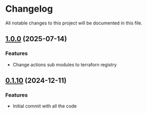 # Changelog

All notable changes to this project will be documented in this file.

## [1.0.0]() (2025-07-14)

### Features

* Change actions sub modules to terraforn registry

## [0.1.10]() (2024-12-11)

### Features

* Initial commit with all the code
